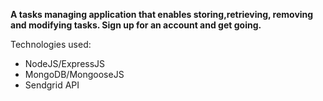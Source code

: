 **A tasks managing application that enables storing,retrieving, removing and modifying tasks.
Sign up for an account and get going.**

Technologies used: 

- NodeJS/ExpressJS
- MongoDB/MongooseJS
- Sendgrid API
